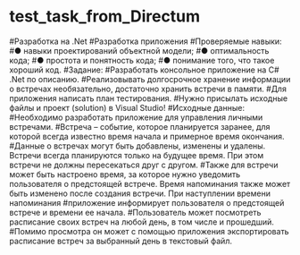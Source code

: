 # test_task_from_Directum

#Разработка на .Net
#Разработка приложения
#Проверяемые навыки:
#●	навыки проектирований объектной модели;
#●	оптимальность кода;
#●	простота и понятность кода;
#●	понимание того, что такое хороший код.
#Задание:
#Разработать консольное приложение на C# .Net по описанию. 
#Реализовывать долгосрочное хранение информации о встречах необязательно, достаточно хранить встречи в памяти.
#Для приложения написать план тестирования.
#Нужно присылать исходные файлы и проект (solution) в Visual Studio!
#Исходные данные:
#Необходимо разработать приложение для управления личными встречами.
#Встреча – событие, которое планируется заранее, для которой всегда известно время начала и примерное время окончания. 
#Данные о встречах могут быть добавлены, изменены и удалены. Встречи всегда планируются только на будущее время. При этом встречи не должны пересекаться друг с другом. 
#Также для встречи может быть настроено время, за которое нужно уведомить пользователя о предстоящей встрече. Время напоминания также может быть изменено после создания встречи. При наступлении времени напоминания #приложение информирует пользователя о предстоящей встрече и времени ее начала.
#Пользователь может посмотреть расписание своих встреч на любой день, в том числе и прошедший. 
#Помимо просмотра он может с помощью приложения экспортировать расписание встреч за выбранный день в текстовый файл.

